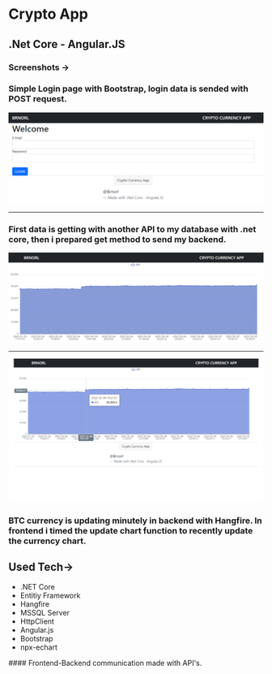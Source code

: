 # Crypto App
## .Net Core - Angular.JS
### Screenshots ->

### Simple Login page with Bootstrap, login data is sended with POST request.

![login screen](/frontend/Login.png)
<hr>

### First data is getting with another API to my database with .net core, then i prepared get method to send my backend.

![chart screen](/frontend/chart.png)

<hr>

![chart2 screen](/frontend/chart2.png)


### BTC currency is updating minutely in backend with Hangfire. In frontend i timed the update chart function to recently update the currency chart.
## Used Tech->
<ul>
    <li>.NET Core
    <li>Entitiy Framework
    <li>Hangfire
    <li>MSSQL Server
    <li>HttpClient
    <li>Angular.js
    <li>Bootstrap
    <li>npx-echart
</ul>
#### Frontend-Backend communication made with API's.